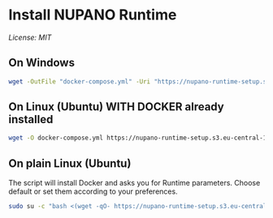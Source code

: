 # Install NUPANO Runtime 
*License: MIT*

## On Windows
```sh
wget -OutFile "docker-compose.yml" -Uri "https://nupano-runtime-setup.s3.eu-central-1.amazonaws.com/docker-compose.yml" | docker compose up -d
```

## On Linux (Ubuntu) WITH DOCKER already installed
```sh
wget -O docker-compose.yml https://nupano-runtime-setup.s3.eu-central-1.amazonaws.com/docker-compose.yml && docker compose up -d
```

## On plain Linux (Ubuntu)
The script will install Docker and asks you for Runtime parameters. Choose default or set them according to your preferences.
```sh
sudo su -c "bash <(wget -qO- https://nupano-runtime-setup.s3.eu-central-1.amazonaws.com/install.sh) latest" root
```
